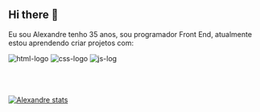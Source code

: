 ## Hi there 👋
Eu sou Alexandre tenho 35 anos, sou programador Front End, atualmente estou aprendendo criar projetos com:

<img src="https://img.shields.io/badge/HTML-239120?style=for-the-badge&logo=html5&logoColor=white" alt="html-logo" />
<img src="https://img.shields.io/badge/CSS-239120?&style=for-the-badge&logo=css3&logoColor=white" alt="css-logo" />
<img src="https://img.shields.io/badge/JavaScript-323330?style=for-the-badge&logo=javascript&logoColor=F7DF1E" alt="js-log"/>
<br>
<br>
<br>
<br>

[![Alexandre stats](https://github-readme-stats.vercel.app/api?username=Alexandre-ops)](https://github.com/anuraghazra/github-readme-stats)
